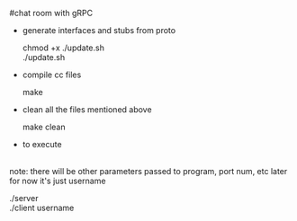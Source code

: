 #chat room with gRPC

* generate interfaces and stubs from proto

  chmod +x ./update.sh <br>
  ./update.sh

* compile cc files

  make

* clean all the files mentioned above

  make clean

* to execute

  <br> note: there will be other parameters passed to program, port num, etc later
  <br> for now it's just username

  ./server <br>
  ./client username
